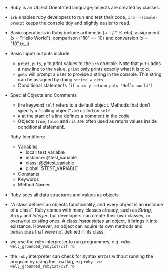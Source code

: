 - Ruby is an Object Orientated language; onjects are created by classes.
- `irb` enables ruby developers to run and test their code, `irb --simple-prompt` keeps the console tidy and slightly easier to read.
- Basic operations in Ruby include arithmetic (+ - / * % etc), assignment (x = "Hello World"), comparison ("10" == 10) and conversion (x = "10".to_i)
- Basic input/ outputs include:
  -  `print`, `puts`, `p` to print values to the `irb` console. Note that `puts` adds a new line to the value, `print` only prints exactly what it is told.
  - `gets` will prompt a user to provide a string in the console. This string can be assigned by doing `string = gets`.
  - Conditional statements `(if x == y return puts 'Hello world')`
- Special Objects and Comments
  - the keyword `self` refers to a default object. Methods that don't specify a "calling object" are called on `self`
  - `#` at the start of a line defines a comment in the code
  - Objects `true`, `false` and `nil` are often used as return values inside conditional statement.

  Ruby Identifiers:
  - Variables
    - local: test_variable
    - instance: @test_variable
    - class: @@test_variable
    - global: $TEST_VARIABLE
  - Constants
  - Keywords
  - Method Names

- Ruby sees all data structures and values as objects.
- "A class defines an objects functionality, and every object is an instance of a class". Ruby comes with many classes already, such as _String_, _Array_ and _Integer_, but developers can create their own classes, or overwrite existing ones. A class _instansiates_ an object, it brings it into existance. However, an object can aquire its own methods and behaviours that were not defined in its class.

- we use the `ruby` interpreter to run programmes, e.g. `ruby well_grounded_rubyist/c2f.rb`
- the `ruby` interpreter can check for syntax errors without running the program by using the `-cw` flag, e.g `ruby -cw well_grounded_rubyist/c2f.rb`
